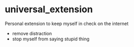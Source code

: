 # universal_extension
Personal extension to keep myself in check on the internet
- remove distraction
- stop myself from saying stupid thing 
